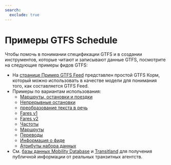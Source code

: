 ```yaml
---
search:
  exclude: true
---
```


# Примеры GTFS Schedule

Чтобы помочь в понимании спецификации GTFS и в создании инструментов, которые читают и записывают данные GTFS, посмотрите на следующие примеры фидов GTFS:

- На [странице Пример GTFS Feed](/ru/schedule/example-feed) представлен простой GTFS Корм, который можно использовать в качестве модели для понимания того, как составляется GTFS Feed.
- Примеры по вариантам использования:
    - [Маршруты, остановки и поездки](routes-stops-trips)
    - [Непрерывные остановки](continuous-stops)
    - [преобразование текста в речь](text-to-speech)
    - [Fares v1](fares-v1)
    - [Fares v2](fares-v2)
    - [Частоты](frequencies)
    - [Маршруты](pathways)
    - [Переводы](translations)
    - [Информация о фиде](feed-info)
    - [Атрибуты набора данных](attributions)
- См. [базы данных Mobility Database](https://database.mobilitydata.org/) и [Transitland](https://www.transit.land/) для получения публичной информации от реальных транзитных агентств.